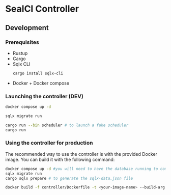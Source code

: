 # SealCI Controller

## Development

### Prerequisites

- Rustup
- Cargo
- Sqlx CLI
    ```bash
    cargo install sqlx-cli
    ```
- Docker + Docker compose

### Launching the controller (DEV)

```bash
docker compose up -d

sqlx migrate run

cargo run --bin scheduler # to launch a fake scheduler
cargo run
```

### Using the controller for production

The recommended way to use the controller is with the provided Docker image. You can build it with the following command:

```bash
docker compose up -d #you will need to have the database running to compile the image
sqlx migrate run
cargo sqlx prepare # to generate the sqlx-data.json file

docker build -f controller/Dockerfile -t <your-image-name> --build-arg RUST_VERSION=1.81 --build-arg DATABASE_URL='postgres://postgres:postgres@0.0.0.0:5432/sealci' --build-arg HTTP='0.0.0.0:8080' --build-arg GRPC='http://0.0.0.0:55001' . # build args are optional
```
